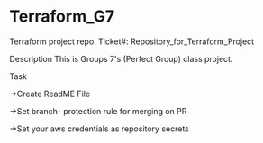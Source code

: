 # Terraform_G7
Terraform project repo.
Ticket#: Repository_for_Terraform_Project

Description
This is Groups 7's (Perfect Group) class project.

Task

->Create ReadME File

->Set branch- protection rule for merging on PR

->Set your aws credentials as repository secrets

